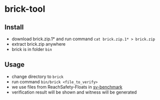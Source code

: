 # brick-tool

## Install
- download brick.zip.1* and run command `cat brick.zip.1* > brick.zip`
- extract brick.zip anywhere
- brick is in folder `bin`

## Usage
- change directory to `brick`
- run command `bin/brick <file_to_verify>`
- we use files from ReachSafety-Floats in [sv-benchmark](https://github.com/sosy-lab/sv-benchmarks)
- verification result will be shown and witness will be generated
